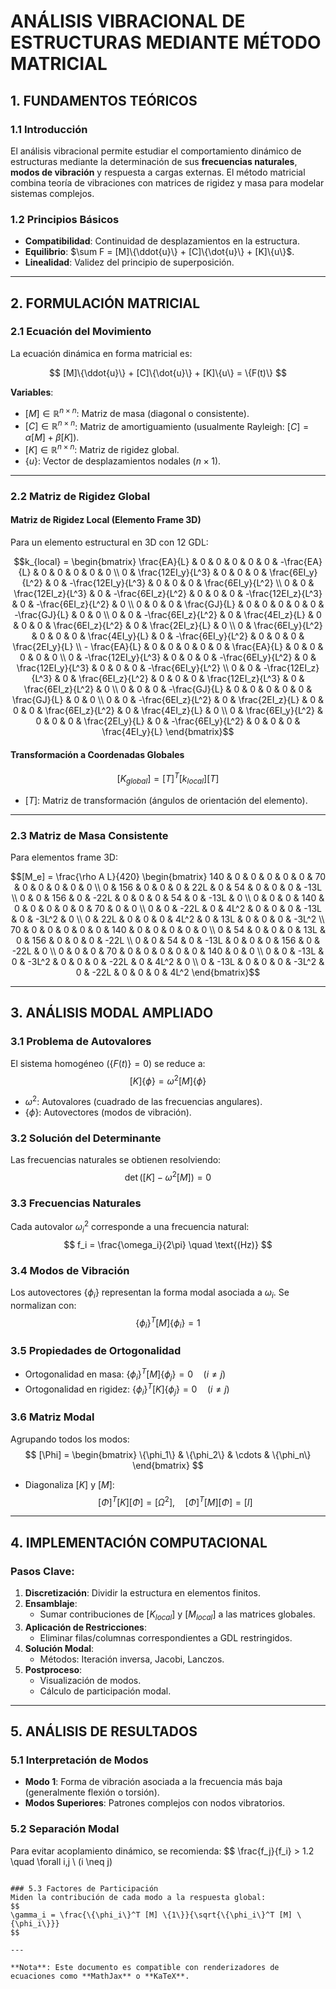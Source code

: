# ANÁLISIS VIBRACIONAL DE ESTRUCTURAS MEDIANTE MÉTODO MATRICIAL

## 1. FUNDAMENTOS TEÓRICOS

### 1.1 Introducción
El análisis vibracional permite estudiar el comportamiento dinámico de estructuras mediante la determinación de sus **frecuencias naturales**, **modos de vibración** y respuesta a cargas externas. El método matricial combina teoría de vibraciones con matrices de rigidez y masa para modelar sistemas complejos.

### 1.2 Principios Básicos
- **Compatibilidad**: Continuidad de desplazamientos en la estructura.
- **Equilibrio**: $\sum F = [M]\{\ddot{u}\} + [C]\{\dot{u}\} + [K]\{u\}$.
- **Linealidad**: Validez del principio de superposición.

---

## 2. FORMULACIÓN MATRICIAL

### 2.1 Ecuación del Movimiento
La ecuación dinámica en forma matricial es:

$$
[M]\{\ddot{u}\} + [C]\{\dot{u}\} + [K]\{u\} = \{F(t)\}
$$

**Variables**:
- $[M] \in \mathbb{R}^{n \times n}$: Matriz de masa (diagonal o consistente).
- $[C] \in \mathbb{R}^{n \times n}$: Matriz de amortiguamiento (usualmente Rayleigh: $[C] = \alpha[M] + \beta[K]$).
- $[K] \in \mathbb{R}^{n \times n}$: Matriz de rigidez global.
- $\{u\}$: Vector de desplazamientos nodales ($n \times 1$).

---

### 2.2 Matriz de Rigidez Global

#### Matriz de Rigidez Local (Elemento Frame 3D)
Para un elemento estructural en 3D con 12 GDL:

```math
k_{local} = \begin{bmatrix}
\frac{EA}{L} & 0 & 0 & 0 & 0 & 0 & -\frac{EA}{L} & 0 & 0 & 0 & 0 & 0 \\
0 & \frac{12EI_y}{L^3} & 0 & 0 & 0 & \frac{6EI_y}{L^2} & 0 & -\frac{12EI_y}{L^3} & 0 & 0 & 0 & \frac{6EI_y}{L^2} \\
0 & 0 & \frac{12EI_z}{L^3} & 0 & -\frac{6EI_z}{L^2} & 0 & 0 & 0 & -\frac{12EI_z}{L^3} & 0 & -\frac{6EI_z}{L^2} & 0 \\
0 & 0 & 0 & \frac{GJ}{L} & 0 & 0 & 0 & 0 & 0 & -\frac{GJ}{L} & 0 & 0 \\
0 & 0 & -\frac{6EI_z}{L^2} & 0 & \frac{4EI_z}{L} & 0 & 0 & 0 & \frac{6EI_z}{L^2} & 0 & \frac{2EI_z}{L} & 0 \\
0 & \frac{6EI_y}{L^2} & 0 & 0 & 0 & \frac{4EI_y}{L} & 0 & -\frac{6EI_y}{L^2} & 0 & 0 & 0 & \frac{2EI_y}{L} \\
- \frac{EA}{L} & 0 & 0 & 0 & 0 & 0 & \frac{EA}{L} & 0 & 0 & 0 & 0 & 0 \\
0 & -\frac{12EI_y}{L^3} & 0 & 0 & 0 & -\frac{6EI_y}{L^2} & 0 & \frac{12EI_y}{L^3} & 0 & 0 & 0 & -\frac{6EI_y}{L^2} \\
0 & 0 & -\frac{12EI_z}{L^3} & 0 & \frac{6EI_z}{L^2} & 0 & 0 & 0 & \frac{12EI_z}{L^3} & 0 & \frac{6EI_z}{L^2} & 0 \\
0 & 0 & 0 & -\frac{GJ}{L} & 0 & 0 & 0 & 0 & 0 & \frac{GJ}{L} & 0 & 0 \\
0 & 0 & -\frac{6EI_z}{L^2} & 0 & \frac{2EI_z}{L} & 0 & 0 & 0 & \frac{6EI_z}{L^2} & 0 & \frac{4EI_z}{L} & 0 \\
0 & \frac{6EI_y}{L^2} & 0 & 0 & 0 & \frac{2EI_y}{L} & 0 & -\frac{6EI_y}{L^2} & 0 & 0 & 0 & \frac{4EI_y}{L}
\end{bmatrix}
```

#### Transformación a Coordenadas Globales
$$
[K_{global}] = [T]^T [k_{local}] [T]
$$
- $[T]$: Matriz de transformación (ángulos de orientación del elemento).

---

### 2.3 Matriz de Masa Consistente
Para elementos frame 3D:

```math
[M_e] = \frac{\rho A L}{420}
\begin{bmatrix}
140 & 0 & 0 & 0 & 0 & 0 & 70 & 0 & 0 & 0 & 0 & 0 \\
0 & 156 & 0 & 0 & 0 & 22L & 0 & 54 & 0 & 0 & 0 & -13L \\
0 & 0 & 156 & 0 & -22L & 0 & 0 & 0 & 54 & 0 & -13L & 0 \\
0 & 0 & 0 & 140 & 0 & 0 & 0 & 0 & 0 & 70 & 0 & 0 \\
0 & 0 & -22L & 0 & 4L^2 & 0 & 0 & 0 & -13L & 0 & -3L^2 & 0 \\
0 & 22L & 0 & 0 & 0 & 4L^2 & 0 & 13L & 0 & 0 & 0 & -3L^2 \\
70 & 0 & 0 & 0 & 0 & 0 & 140 & 0 & 0 & 0 & 0 & 0 \\
0 & 54 & 0 & 0 & 0 & 13L & 0 & 156 & 0 & 0 & 0 & -22L \\
0 & 0 & 54 & 0 & -13L & 0 & 0 & 0 & 156 & 0 & -22L & 0 \\
0 & 0 & 0 & 70 & 0 & 0 & 0 & 0 & 0 & 140 & 0 & 0 \\
0 & 0 & -13L & 0 & -3L^2 & 0 & 0 & 0 & -22L & 0 & 4L^2 & 0 \\
0 & -13L & 0 & 0 & 0 & -3L^2 & 0 & -22L & 0 & 0 & 0 & 4L^2
\end{bmatrix}
```

---

## 3. ANÁLISIS MODAL AMPLIADO

### 3.1 Problema de Autovalores
El sistema homogéneo ($\{F(t)\} = 0$) se reduce a:
$$
[K]\{\phi\} = \omega^2 [M]\{\phi\}
$$
- $\omega^2$: Autovalores (cuadrado de las frecuencias angulares).
- $\{\phi\}$: Autovectores (modos de vibración).

### 3.2 Solución del Determinante
Las frecuencias naturales se obtienen resolviendo:
$$
\det\left([K] - \omega^2 [M]\right) = 0
$$

### 3.3 Frecuencias Naturales
Cada autovalor $\omega_i^2$ corresponde a una frecuencia natural:
$$
f_i = \frac{\omega_i}{2\pi} \quad \text{(Hz)}
$$

### 3.4 Modos de Vibración
Los autovectores $\{\phi_i\}$ representan la forma modal asociada a $\omega_i$. Se normalizan con:
$$
\{\phi_i\}^T [M] \{\phi_i\} = 1
$$

### 3.5 Propiedades de Ortogonalidad
- Ortogonalidad en masa: $\{\phi_i\}^T [M] \{\phi_j\} = 0 \quad (i \neq j)$
- Ortogonalidad en rigidez: $\{\phi_i\}^T [K] \{\phi_j\} = 0 \quad (i \neq j)$

### 3.6 Matriz Modal
Agrupando todos los modos:
$$
[\Phi] = \begin{bmatrix} \{\phi_1\} & \{\phi_2\} & \cdots & \{\phi_n\} \end{bmatrix}
$$
- Diagonaliza $[K]$ y $[M]$:
$$
[\Phi]^T [K] [\Phi] = [\Omega^2], \quad [\Phi]^T [M] [\Phi] = [I]
$$

---

## 4. IMPLEMENTACIÓN COMPUTACIONAL

### Pasos Clave:
1. **Discretización**: Dividir la estructura en elementos finitos.
2. **Ensamblaje**:
   - Sumar contribuciones de $[K_{local}]$ y $[M_{local}]$ a las matrices globales.
3. **Aplicación de Restricciones**:
   - Eliminar filas/columnas correspondientes a GDL restringidos.
4. **Solución Modal**:
   - Métodos: Iteración inversa, Jacobi, Lanczos.
5. **Postproceso**:
   - Visualización de modos.
   - Cálculo de participación modal.

---

## 5. ANÁLISIS DE RESULTADOS

### 5.1 Interpretación de Modos
- **Modo 1**: Forma de vibración asociada a la frecuencia más baja (generalmente flexión o torsión).
- **Modos Superiores**: Patrones complejos con nodos vibratorios.

### 5.2 Separación Modal
Para evitar acoplamiento dinámico, se recomienda:
$$
\frac{f_j}{f_i} > 1.2 \quad \forall i,j \ (i \neq j)
```

### 5.3 Factores de Participación
Miden la contribución de cada modo a la respuesta global:
$$
\gamma_i = \frac{\{\phi_i\}^T [M] \{1\}}{\sqrt{\{\phi_i\}^T [M] \{\phi_i\}}}
$$

---

**Nota**: Este documento es compatible con renderizadores de ecuaciones como **MathJax** o **KaTeX**.
